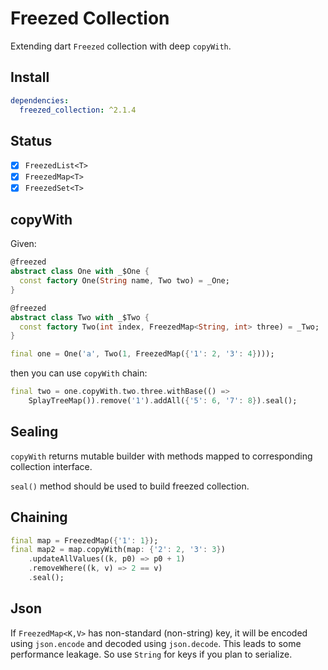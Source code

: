 # Freezed Collection

Extending dart `Freezed` collection with deep `copyWith`.

## Install

```yaml
dependencies:
  freezed_collection: ^2.1.4
```

## Status

- [x] `FreezedList<T>`
- [x] `FreezedMap<T>`
- [x] `FreezedSet<T>`

## copyWith

[//]: # ( @formatter:off)

Given:

```dart
@freezed
abstract class One with _$One {
  const factory One(String name, Two two) = _One;
}

@freezed
abstract class Two with _$Two {
  const factory Two(int index, FreezedMap<String, int> three) = _Two;
}

final one = One('a', Two(1, FreezedMap({'1': 2, '3': 4})));
```
then you can use `copyWith` chain:
```dart
final two = one.copyWith.two.three.withBase(() =>
    SplayTreeMap()).remove('1').addAll({'5': 6, '7': 8}).seal();
```
[//]: # ( @formatter:on)

## Sealing

`copyWith` returns mutable builder with methods mapped to corresponding collection interface.

`seal()` method should be used to build freezed collection.

## Chaining

[//]: # ( @formatter:off)
```dart
final map = FreezedMap({'1': 1});
final map2 = map.copyWith(map: {'2': 2, '3': 3})
    .updateAllValues((k, p0) => p0 + 1)
    .removeWhere((k, v) => 2 == v)
    .seal();
```
[//]: # ( @formatter:on)

## Json

If `FreezedMap<K,V>` has non-standard (non-string) key, it will be encoded using `json.encode` and decoded using
`json.decode`. This leads to some performance leakage. So use `String` for keys if you plan to serialize.
